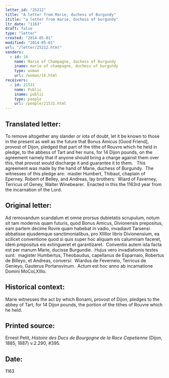 ```yaml
---
letter_id: "25212"
title: "A letter from Marie, duchess of Burgundy"
ititle: "a letter from marie, duchess of burgundy"
ltr_date: "1163"
draft: false
type: "letter"
created: "2014-05-01"
modified: "2014-05-01"
url: "/letter/25212.html"
senders:
  - id: 16
    name: Marie of Champagne, duchess of Burgundy
    iname: marie of champagne, duchess of burgundy
    type: woman
    url: /woman/16.html
receivers:
  - id: 21531
    name: Public
    iname: public
    type: people
    url: /people/21531.html
---
```

<h2> Translated letter:</h2><p>To remove altogether any slander or iota of doubt, let it be known to those in the present as well as the future that Bonus Amicus [Good Friend], provost of Dijon, pledged that part of the tithe of Rouvre which he held in pledge, to the abbess of Tart and her nuns, for 14 Dijon pounds, on the agreement namely that if anyone should bring a charge against them over this, that provost would discharge it and guarantee it to them.&nbsp;&nbsp; This agreement was made by the hand of Marie, duchess of Burgundy.&nbsp; The witnesses of this pledge are:&nbsp; master Humbert, Thibaut, chaplain of Eperney. Robert of Belley, and Andreas, lay brothers:&nbsp; Wiard of Faverney, Terricus of Geney, Walter Winebearer.&nbsp; Enacted in this the 1163rd year from the incarnation of the Lord.</p><h2 class="mt-4"> Original letter:</h2><p>Ad removandum scandalum et omne prorsus dubietatis scrupulum, notum sit tam modernis quam futuris, quod Bonus Amicus, Divionensis prepositus, eam partem decime Rovre quam habebat in vadio, invadiavit Tarsensi abbatisse ejusdemque sanctimonialibus, pro XIIIIor libris Divionensium, ea scilicet conventione quod si quis super hoc aliquam eis calumniam faceret, idem prepositus eis extingueret et garantizaret.&nbsp; Conventio autem ista facta est per manum Marie, ducisse Burgundie.&nbsp; Hujus vero invadiationis testes sunt:&nbsp; magister Humbertus, Theobaudus, capellanus de Esparnaio, Robertus de Billeyo, et Andreas, conversi:&nbsp; Wiardus de Feverneio, Terricus de Genieyo, Gauterus Portansvinum.&nbsp; Actum est hoc anno ab incarnatione Domini MoCoLXIIIo.</p><h2 class="mt-4"> Historical context:</h2><p>Marie witnesses the act by which Bonami, provost of Dijon, pledges to the abbey of Tart, for 14 Dijon pounds, the portion of the tithes of Rouvre which he held.</p><h2 class="mt-4"> Printed source:</h2><p><span>Ernest Petit, <i>Histoire des Ducs de Bourgogne de la Race Capetienne</i> (Dijon, 1885, 1887) v.2.290, #395.</span></p><h2 class="mt-4"> Date:</h2>1163
